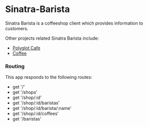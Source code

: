 Sinatra-Barista
===============

Sinatra Barista is a coffeeshop client which provides information to customers.

Other projects related Sinatra Barista include:

* [Polyglot Cafe](https://github.com/joncortez/polyglotcafe)
* [Coffee](https://github.com/jayzeng/coffee)

### Routing ###

This app responds to the following routes:

* get '/'
* get '/shops'
* get '/shop/:id'
* get '/shop/:id/baristas'
* get '/shop/:id/barista/:name'
* get '/shop/:id/coffees'
* get '/baristas'